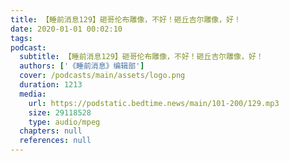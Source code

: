 ```yaml
---
title: 【睡前消息129】砸哥伦布雕像，不好！砸丘吉尔雕像，好！
date: 2020-01-01 00:02:10
tags:
podcast:
  subtitle: 【睡前消息129】砸哥伦布雕像，不好！砸丘吉尔雕像，好！
  authors: ['《睡前消息》编辑部']
  cover: /podcasts/main/assets/logo.png
  duration: 1213
  media:
    url: https://podstatic.bedtime.news/main/101-200/129.mp3
    size: 29118528
    type: audio/mpeg
  chapters: null
  references: null
---
```

